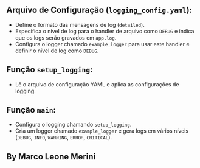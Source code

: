 ## Arquivo de Configuração (`logging_config.yaml`):

- Define o formato das mensagens de log (`detailed`).
- Especifica o nível de log para o handler de arquivo como `DEBUG` e indica que os logs serão gravados em `app.log`.
- Configura o logger chamado `example_logger` para usar este handler e definir o nível de log como `DEBUG`.

## Função `setup_logging`:

- Lê o arquivo de configuração YAML e aplica as configurações de logging.

## Função `main`:

- Configura o logging chamando `setup_logging`.
- Cria um logger chamado `example_logger` e gera logs em vários níveis (`DEBUG`, `INFO`, `WARNING`, `ERROR`, `CRITICAL`).

## By Marco Leone Merini
